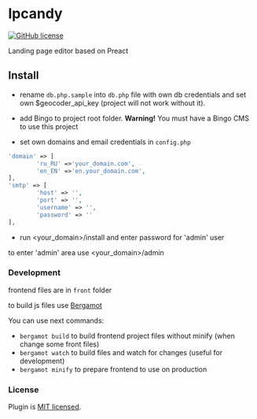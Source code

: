 # lpcandy

[![GitHub license](https://img.shields.io/badge/license-MIT-blue.svg)](./LICENSE)

Landing page editor based on Preact

## Install

- rename ```db.php.sample``` into ```db.php``` file with own db credentials
and set own $geocoder_api_key (project will not work without it). 

- add Bingo to project root folder. **Warning!** You must have a Bingo CMS to use this project
- set own domains and email credentials in ```config.php```
```php
'domain' => [
        'ru_RU' =>'your_domain.com',
        'en_EN' =>'en.your_domain.com',
],
'smtp' => [
        'host' => '',
        'port' => '',
        'username' => '',
        'password' => ''
],
```
- run <your_domain>/install and enter password for 'admin' user

to enter 'admin' area use <your_domain>/admin

### Development
frontend files are in ```front``` folder

to build js files use [Bergamot](https://github.com/boomyjee/bergamot)

You can use next commands:

- ```bergamot build``` to build frontend project files without minify (when change some front files)
- ```bergamot watch``` to build files and watch for changes (useful for development)
- ```bergamot minify``` to prepare frontend to use on production

### License

Plugin is [MIT licensed](./LICENSE).

